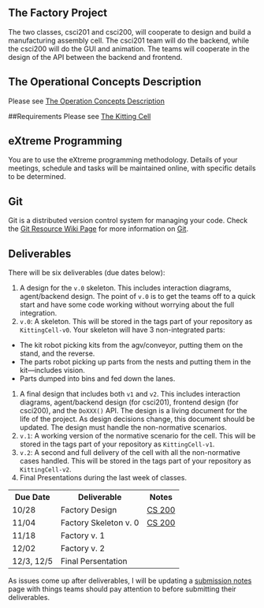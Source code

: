 ## The Factory Project
The two classes, csci201 and csci200, will cooperate to design and build a manufacturing assembly cell. The csci201 team will do the backend, while the csci200 will do the GUI and animation. The teams will cooperate in the design of the API between the backend and frontend.

## The Operational Concepts Description
Please see [The Operation Concepts Description](wiki/Operational-Concepts-Description)

##Requirements
Please see [The Kitting Cell](wiki/The-Kitting-Cell)

## eXtreme Programming
You are to use the eXtreme programming methodology. Details of your meetings, schedule and tasks will be maintained online, with specific details to be determined.

## Git
Git is a distributed version control system for managing your code. Check the [Git Resource Wiki Page](wiki/Git-Resource) for more information on [Git](http://git-scm.com/).

## Deliverables
There will be six deliverables (due dates below):

1. A design for the `v.0` skeleton. This includes interaction diagrams, agent/backend design. The point of `v.0` is to get the teams off to a quick start and have some code working without worrying about the full integration.
1. `v.0`: A skeleton. This will be stored in the tags part of your repository as `KittingCell-v0`. Your skeleton will have 3 non-integrated parts:
  + The kit robot picking kits from the agv/conveyor, putting them on the stand, and the reverse.
  + The parts robot picking up parts from the nests and putting them in the kit—includes vision.
  + Parts dumped into bins and fed down the lanes.
1. A final design that includes both `v1` and `v2`. This includes interaction diagrams, agent/backend design (for csci201), frontend design (for csci200), and the `DoXXX()` API. The design is a living document for the life of the project. As design decisions change, this document should be updated. The design must handle the non-normative scenarios.
1. `v.1`: A working version of the normative scenario for the cell. This will be stored in the tags part of your repository as `KittingCell-v1`.
1. `v.2`: A second and full delivery of the cell with all the non-normative cases handled. This will be stored in the tags part of your repository as `KittingCell-v2`.
1. Final Presentations during the last week of classes.

<table>
    <tr>
        <th>Due Date</th>
        <th>Deliverable</th>
        <th>Notes</th>
    </tr>
    <tr>
        <td>10/28</td>
        <td>Factory Design</td>
        <td><a href="wiki/Factory-Design-Course-Notes">CS 200</a></td>
    </tr>
    <tr>
        <td>11/04</td>
        <td>Factory Skeleton v. 0</td>
        <td><a href="wiki/Factory-Skeleton-v.0-Course-Notes">CS 200</a></td>
    </tr>
    <tr>
        <td>11/18</td>
        <td>Factory v. 1</td>
        <td></td>
    </tr>
    <tr>
        <td>12/02</td>
        <td>Factory v. 2</td>
        <td></td>
    </tr>
    <tr>
        <td>12/3, 12/5</td>
        <td>Final Persentation</td>
        <td></td>
    </tr>
</table>

As issues come up after deliverables, I will be updating a [submission notes](wiki/Submission-Notes) page with things teams should pay attention to before submitting their deliverables.